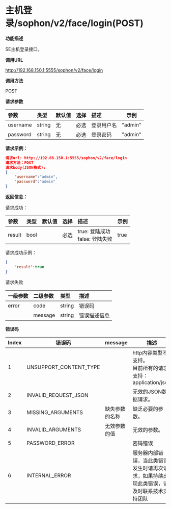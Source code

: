 # 主机登录/sophon/v2/face/login(POST) #

**功能描述**

SE主机登录接口。

**调用URL**

http://192.168.150.1:5555/sophon/v2/face/login

**调用方法**

POST

**请求参数**

| 参数     | 类型   | 默认值 | 选择 | 描述       | 示例 |
| :------- | :----- | ------ | :--- | :--------- | ---- |
| username | string | 无     | 必选 | 登录用户名 |  "admin"    |
| password | string | 无     | 必选 | 登录密码   |  "admin"    |

**请求示例：**

```json
请求url: http://192.68.150.1:5555/sophon/v2/face/login
请求方法：POST
请求body(JSON格式):
{
    "username":"admin",
    "password":"admin"
}
```

**返回信息：**

请求成功：

| 参数     |类型| 默认值  | 选择 | 描述                                                         | 示例 |
| :----------- | :--- | :--- |:--- | :----------------------------------------------------------- | :--- |
| result    | bool |  |必选 | true: 登陆成功<br />false: 登陆失败 |  true    |


请求成功示例：

```json
{
    "result":true
}
```

请求失败

| 一级参数 | 二级参数 | 类型   | 描述       |
| :------- | :------- | :----- | :--------- |
| error    | code     | string    | 错误码 |
|          | message  | string | 错误描述信息   |

   **错误码**

| Index | 错误码                 | message        | 描述                                                         |
| ----- | ---------------------- | -------------- | ------------------------------------------------------------ |
| 1     | UNSUPPORT_CONTENT_TYPE |                | http内容类型不支持。<br/>目前所有的请求支持：application/json |
| 2     | INVALID_REQUEST_JSON   |                | 无效的JSON数据请求。                                         |
| 3     | MISSING_ARGUMENTS      | 缺失参数的名称 | 缺乏必要的参数。                                             |
| 4     | INVALID_ARGUMENTS      | 无效参数的值   | 无效的参数。                                                 |
| 5     | PASSWORD_ERROR         |                | 密码错误                                                     |
| 6     | INTERNAL_ERROR         |                | 服务器内部错误，当此类错误发生时请再次请求，如果持续出现此类错误，请及时联系技术支持团队 |